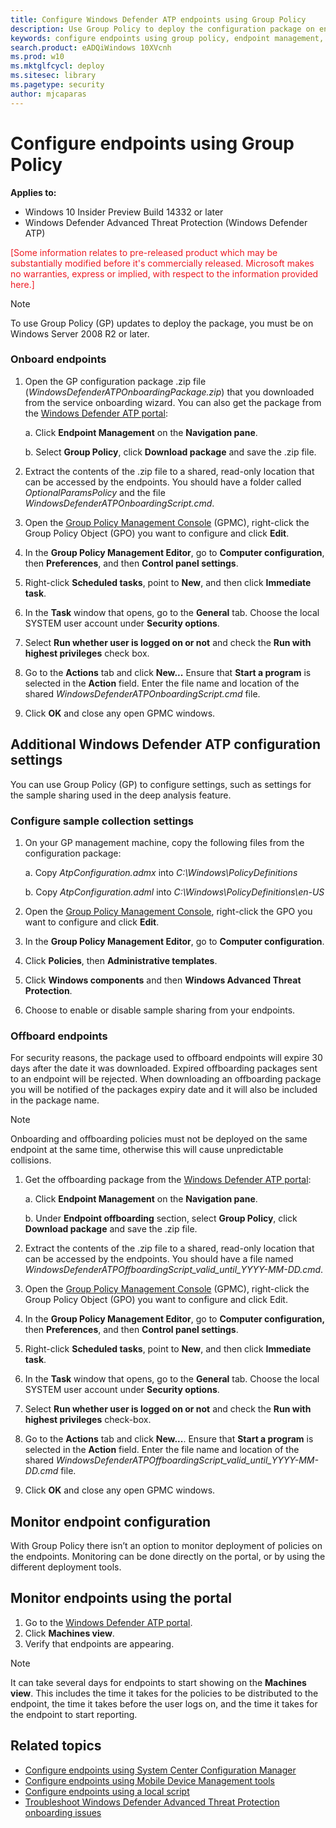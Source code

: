 ```yaml
---
title: Configure Windows Defender ATP endpoints using Group Policy
description: Use Group Policy to deploy the configuration package on endpoints so that they are onboarded to the service.
keywords: configure endpoints using group policy, endpoint management, configure Windows ATP endpoints, configure Windows Defender Advanced Threat Protection endpoints, group policy
search.product: eADQiWindows 10XVcnh
ms.prod: w10
ms.mktglfcycl: deploy
ms.sitesec: library
ms.pagetype: security
author: mjcaparas
---
```


# Configure endpoints using Group Policy

**Applies to:**

- Windows 10 Insider Preview Build 14332 or later
- Windows Defender Advanced Threat Protection (Windows Defender ATP)

<span style="color:#ED1C24;">[Some information relates to pre-released product which may be substantially modified before it's commercially released. Microsoft makes no warranties, express or implied, with respect to the information provided here.]</span>

> [!NOTE]
> To use Group Policy (GP) updates to deploy the package, you must be on Windows Server 2008 R2 or later. 

### Onboard endpoints
1.  Open the GP configuration package .zip file (*WindowsDefenderATPOnboardingPackage.zip*) that you downloaded from the service onboarding wizard. You can also get the package from the [Windows Defender ATP portal](https://securitycenter.windows.com/):

    a.  Click **Endpoint Management** on the **Navigation pane**.

    b.  Select **Group Policy**, click **Download package** and save the .zip file.

2.	Extract the contents of the .zip file to a shared, read-only location that can be accessed by the endpoints. You should have a folder called *OptionalParamsPolicy* and the file *WindowsDefenderATPOnboardingScript.cmd*.

3. Open the [Group Policy Management Console](https://technet.microsoft.com/en-us/library/cc731212.aspx) (GPMC), right-click the Group Policy Object (GPO) you want to configure and click **Edit**.

4. In the **Group Policy Management Editor**, go to **Computer configuration**, then **Preferences**, and then **Control panel settings**.

5. Right-click **Scheduled tasks**, point to **New**, and then click **Immediate task**.

6. In the  **Task** window that opens, go to the **General** tab. Choose the local SYSTEM user account under **Security options**.

7. Select **Run whether user is logged on or not** and check the **Run with highest privileges** check box.

8. Go to the **Actions** tab and click **New...** Ensure that **Start a program** is selected in the **Action** field. Enter the file name and location of the shared *WindowsDefenderATPOnboardingScript.cmd* file.

9. Click **OK** and close any open GPMC windows.

## Additional Windows Defender ATP configuration settings

You can use Group Policy (GP) to configure settings, such as settings for the sample sharing used in the deep analysis feature.

### Configure sample collection settings 
1.  On your GP management machine, copy the following files from the
    configuration package:

    a.  Copy _AtpConfiguration.admx_ into _C:\\Windows\\PolicyDefinitions_

    b.  Copy _AtpConfiguration.adml_ into _C:\\Windows\\PolicyDefinitions\\en-US_

2.  Open the [Group Policy Management Console](https://technet.microsoft.com/en-us/library/cc731212.aspx), right-click the GPO you want to configure and click **Edit**.

3.  In the **Group Policy Management Editor**, go to **Computer configuration**.

4.  Click **Policies**, then **Administrative templates**.

5.  Click **Windows components** and then **Windows Advanced Threat Protection**.

6.  Choose to enable or disable sample sharing from your endpoints.

### Offboard endpoints
For security reasons, the package used to offboard endpoints will expire 30 days after the date it was downloaded. Expired offboarding packages sent to an endpoint will be rejected. When downloading an offboarding package you will be notified of the packages expiry date and it will also be included in the package name.

> [!NOTE]
> Onboarding and offboarding policies must not be deployed on the same endpoint at the same time, otherwise this will cause unpredictable collisions.

1.	Get the offboarding package from the [Windows Defender ATP portal](https://securitycenter.windows.com/):

    a. Click **Endpoint Management** on the **Navigation pane**.
    
    b. Under **Endpoint offboarding** section, select **Group Policy**, click **Download package** and save the .zip file.
    
2.	Extract the contents of the .zip file to a shared, read-only location that can be accessed by the endpoints. You should have a file named *WindowsDefenderATPOffboardingScript_valid_until_YYYY-MM-DD.cmd*.

3.	Open the [Group Policy Management Console](https://technet.microsoft.com/en-us/library/cc731212.aspx) (GPMC), right-click the Group Policy Object (GPO) you want to configure and click Edit.

4.	In the **Group Policy Management Editor**, go to **Computer configuration,** then **Preferences**, and then **Control panel settings**.

5.	Right-click **Scheduled tasks**, point to **New**, and then click **Immediate task**.

6.	In the **Task** window that opens, go to the **General** tab. Choose the local SYSTEM user account under **Security options**.

7.	Select **Run whether user is logged on or not** and check the **Run with highest privileges** check-box.

8.	Go to the **Actions** tab and click **New...**. Ensure that **Start a program** is selected in the **Action** field. Enter the file name and location of the shared  *WindowsDefenderATPOffboardingScript_valid_until_YYYY-MM-DD.cmd* file.

9.	Click **OK** and close any open GPMC windows.

## Monitor endpoint configuration 
With Group Policy there isn’t an option to monitor deployment of policies on the endpoints. Monitoring can be done directly on the portal, or by using the different deployment tools.

## Monitor endpoints using the portal 
1.	Go to the [Windows Defender ATP portal](https://securitycenter.windows.com/).
2.	Click **Machines view**.
3.	Verify that endpoints are appearing.

> [!NOTE]
> It can take several days for endpoints to start showing on the **Machines view**. This includes the time it takes for the policies to be distributed to the endpoint, the time it takes before the user logs on, and the time it takes for the endpoint to start reporting.


## Related topics
- [Configure endpoints using System Center Configuration Manager](configure-endpoints-sccm-windows-defender-advanced-threat-protection.md)
- [Configure endpoints using Mobile Device Management tools](configure-endpoints-mdm-windows-defender-advanced-threat-protection.md)
- [Configure endpoints using a local script](configure-endpoints-script-windows-defender-advanced-threat-protection.md)
- [Troubleshoot Windows Defender Advanced Threat Protection onboarding issues](troubleshoot-onboarding-windows-defender-advanced-threat-protection.md)
